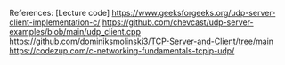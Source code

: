 References:
[Lecture code]
https://www.geeksforgeeks.org/udp-server-client-implementation-c/
https://github.com/chevcast/udp-server-examples/blob/main/udp_client.cpp
https://github.com/dominiksmolinski3/TCP-Server-and-Client/tree/main
https://codezup.com/c-networking-fundamentals-tcpip-udp/


